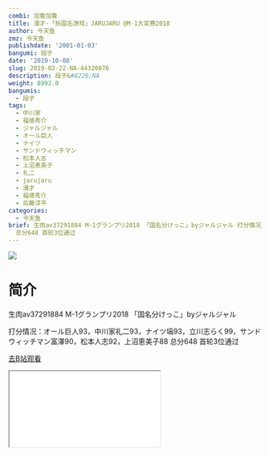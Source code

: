 ```yaml
---
combi: 加鲁加鲁
title: 漫才-「拆国名游戏」JARUJARU @M-1大奖赛2018
author: 今天鱼
zmz: 今天鱼
publishdate: '2001-01-03'
bangumi: 段子
date: '2019-10-08'
slug: 2019-02-22-NA-44320876
description: 段子&#8226;NA
weight: 8992.0
bangumis:
  - 段子
tags:
  - 中川家
  - 福徳秀介
  - ジャルジャル
  - オール巨人
  - ナイツ
  - サンドウィッチマン
  - 松本人志
  - 上沼恵美子
  - 礼二
  - jarujaru
  - 漫才
  - 福德秀介
  - 后藤淳平
categories:
  - 今天鱼
brief: 生肉av37291884 M-1グランプリ2018 「国名分けっこ」byジャルジャル 打分情况：オール巨人93，中川家礼二93，ナイツ塙93，立川志らく99，サンドウィッチマン富澤90，松本人志92，上沼恵美子88
  总分648 首轮3位通过
---
```

![](https://i.imgur.com/7O4FD8D.jpg)
# 简介  
生肉av37291884
M-1グランプリ2018
「国名分けっこ」byジャルジャル

打分情况：オール巨人93，中川家礼二93，ナイツ塙93，立川志らく99，サンドウィッチマン富澤90，松本人志92，上沼恵美子88
总分648
首轮3位通过  

[去B站观看](https://www.bilibili.com/video/av44320876/)
<div class ="resp-container"><iframe class="testiframe" src="//player.bilibili.com/player.html?aid=44320876"", scrolling="no", allowfullscreen="true" > </iframe></div> 
